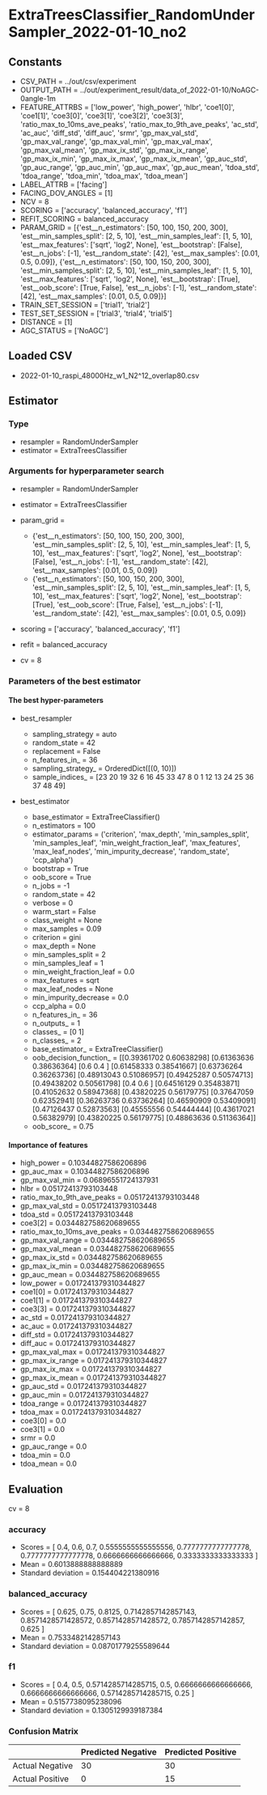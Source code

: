 # ExtraTreesClassifier_RandomUnderSampler_2022-01-10_no2
## Constants
- CSV_PATH = ../out/csv/experiment
- OUTPUT_PATH = ../out/experiment_result/data_of_2022-01-10/NoAGC-0angle-1m
- FEATURE_ATTRBS = ['low_power', 'high_power', 'hlbr', 'coe1[0]', 'coe1[1]', 'coe3[0]', 'coe3[1]', 'coe3[2]', 'coe3[3]', 'ratio_max_to_10ms_ave_peaks', 'ratio_max_to_9th_ave_peaks', 'ac_std', 'ac_auc', 'diff_std', 'diff_auc', 'srmr', 'gp_max_val_std', 'gp_max_val_range', 'gp_max_val_min', 'gp_max_val_max', 'gp_max_val_mean', 'gp_max_ix_std', 'gp_max_ix_range', 'gp_max_ix_min', 'gp_max_ix_max', 'gp_max_ix_mean', 'gp_auc_std', 'gp_auc_range', 'gp_auc_min', 'gp_auc_max', 'gp_auc_mean', 'tdoa_std', 'tdoa_range', 'tdoa_min', 'tdoa_max', 'tdoa_mean']
- LABEL_ATTRB = ['facing']
- FACING_DOV_ANGLES = [1]
- NCV = 8
- SCORING = ['accuracy', 'balanced_accuracy', 'f1']
- REFIT_SCORING = balanced_accuracy
- PARAM_GRID = [{'est__n_estimators': [50, 100, 150, 200, 300], 'est__min_samples_split': [2, 5, 10], 'est__min_samples_leaf': [1, 5, 10], 'est__max_features': ['sqrt', 'log2', None], 'est__bootstrap': [False], 'est__n_jobs': [-1], 'est__random_state': [42], 'est__max_samples': [0.01, 0.5, 0.09]}, {'est__n_estimators': [50, 100, 150, 200, 300], 'est__min_samples_split': [2, 5, 10], 'est__min_samples_leaf': [1, 5, 10], 'est__max_features': ['sqrt', 'log2', None], 'est__bootstrap': [True], 'est__oob_score': [True, False], 'est__n_jobs': [-1], 'est__random_state': [42], 'est__max_samples': [0.01, 0.5, 0.09]}]
- TRAIN_SET_SESSION = ['trial1', 'trial2']
- TEST_SET_SESSION = ['trial3', 'trial4', 'trial5']
- DISTANCE = [1]
- AGC_STATUS = ['NoAGC']

## Loaded CSV
- 2022-01-10_raspi_48000Hz_w1_N2^12_overlap80.csv

## Estimator
### Type
- resampler = RandomUnderSampler
- estimator = ExtraTreesClassifier

### Arguments for hyperparameter search
- resampler = RandomUnderSampler
- estimator = ExtraTreesClassifier
- param_grid = 
	- {'est__n_estimators': [50, 100, 150, 200, 300], 'est__min_samples_split': [2, 5, 10], 'est__min_samples_leaf': [1, 5, 10], 'est__max_features': ['sqrt', 'log2', None], 'est__bootstrap': [False], 'est__n_jobs': [-1], 'est__random_state': [42], 'est__max_samples': [0.01, 0.5, 0.09]}
	- {'est__n_estimators': [50, 100, 150, 200, 300], 'est__min_samples_split': [2, 5, 10], 'est__min_samples_leaf': [1, 5, 10], 'est__max_features': ['sqrt', 'log2', None], 'est__bootstrap': [True], 'est__oob_score': [True, False], 'est__n_jobs': [-1], 'est__random_state': [42], 'est__max_samples': [0.01, 0.5, 0.09]}

- scoring = ['accuracy', 'balanced_accuracy', 'f1']
- refit = balanced_accuracy
- cv = 8

### Parameters of the best estimator
#### The best hyper-parameters
- best_resampler
	- sampling_strategy = auto
	- random_state = 42
	- replacement = False
	- n_features_in_ = 36
	- sampling_strategy_ = OrderedDict([(0, 10)])
	- sample_indices_ = [23 20 19 32  6 16 45 33 47  8  0  1 12 13 24 25 36 37 48 49]

- best_estimator
	- base_estimator = ExtraTreeClassifier()
	- n_estimators = 100
	- estimator_params = ('criterion', 'max_depth', 'min_samples_split', 'min_samples_leaf', 'min_weight_fraction_leaf', 'max_features', 'max_leaf_nodes', 'min_impurity_decrease', 'random_state', 'ccp_alpha')
	- bootstrap = True
	- oob_score = True
	- n_jobs = -1
	- random_state = 42
	- verbose = 0
	- warm_start = False
	- class_weight = None
	- max_samples = 0.09
	- criterion = gini
	- max_depth = None
	- min_samples_split = 2
	- min_samples_leaf = 1
	- min_weight_fraction_leaf = 0.0
	- max_features = sqrt
	- max_leaf_nodes = None
	- min_impurity_decrease = 0.0
	- ccp_alpha = 0.0
	- n_features_in_ = 36
	- n_outputs_ = 1
	- classes_ = [0 1]
	- n_classes_ = 2
	- base_estimator_ = ExtraTreeClassifier()
	- oob_decision_function_ = [[0.39361702 0.60638298]
 [0.61363636 0.38636364]
 [0.6        0.4       ]
 [0.61458333 0.38541667]
 [0.63736264 0.36263736]
 [0.48913043 0.51086957]
 [0.49425287 0.50574713]
 [0.49438202 0.50561798]
 [0.4        0.6       ]
 [0.64516129 0.35483871]
 [0.41052632 0.58947368]
 [0.43820225 0.56179775]
 [0.37647059 0.62352941]
 [0.36263736 0.63736264]
 [0.46590909 0.53409091]
 [0.47126437 0.52873563]
 [0.45555556 0.54444444]
 [0.43617021 0.56382979]
 [0.43820225 0.56179775]
 [0.48863636 0.51136364]]
	- oob_score_ = 0.75

#### Importance of features
- high_power = 0.10344827586206896
- gp_auc_max = 0.10344827586206896
- gp_max_val_min = 0.06896551724137931
- hlbr = 0.05172413793103448
- ratio_max_to_9th_ave_peaks = 0.05172413793103448
- gp_max_val_std = 0.05172413793103448
- tdoa_std = 0.05172413793103448
- coe3[2] = 0.034482758620689655
- ratio_max_to_10ms_ave_peaks = 0.034482758620689655
- gp_max_val_range = 0.034482758620689655
- gp_max_val_mean = 0.034482758620689655
- gp_max_ix_std = 0.034482758620689655
- gp_max_ix_min = 0.034482758620689655
- gp_auc_mean = 0.034482758620689655
- low_power = 0.017241379310344827
- coe1[0] = 0.017241379310344827
- coe1[1] = 0.017241379310344827
- coe3[3] = 0.017241379310344827
- ac_std = 0.017241379310344827
- ac_auc = 0.017241379310344827
- diff_std = 0.017241379310344827
- diff_auc = 0.017241379310344827
- gp_max_val_max = 0.017241379310344827
- gp_max_ix_range = 0.017241379310344827
- gp_max_ix_max = 0.017241379310344827
- gp_max_ix_mean = 0.017241379310344827
- gp_auc_std = 0.017241379310344827
- gp_auc_min = 0.017241379310344827
- tdoa_range = 0.017241379310344827
- tdoa_max = 0.017241379310344827
- coe3[0] = 0.0
- coe3[1] = 0.0
- srmr = 0.0
- gp_auc_range = 0.0
- tdoa_min = 0.0
- tdoa_mean = 0.0

## Evaluation
cv = 8
### accuracy
- Scores = [ 0.4, 0.6, 0.7, 0.5555555555555556, 0.7777777777777778, 0.7777777777777778, 0.6666666666666666, 0.3333333333333333 ]
- Mean = 0.6013888888888889
- Standard deviation = 0.154404221380916

### balanced_accuracy
- Scores = [ 0.625, 0.75, 0.8125, 0.7142857142857143, 0.8571428571428572, 0.8571428571428572, 0.7857142857142857, 0.625 ]
- Mean = 0.7533482142857143
- Standard deviation = 0.08701779255589644

### f1
- Scores = [ 0.4, 0.5, 0.5714285714285715, 0.5, 0.6666666666666666, 0.6666666666666666, 0.5714285714285715, 0.25 ]
- Mean = 0.5157738095238096
- Standard deviation = 0.1305129939187384

### Confusion Matrix
|  | Predicted Negative | Predicted Positive |
| --- | --- | --- |
| Actual Negative | 30 | 30 |
| Actual Positive | 0 | 15 |

      